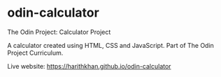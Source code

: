 # odin-calculator
The Odin Project: Calculator Project

A calculator created using HTML, CSS and JavaScript. Part of The Odin Project Curriculum.

Live website: https://harithkhan.github.io/odin-calculator 
